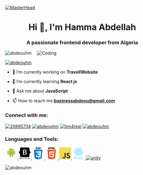 [![MasterHead](https://i.pinimg.com/originals/f4/7f/d8/f47fd896add554744b4114d964b61b41.gif)](https://rishavchanda.io)


<h1 align="center">Hi 👋, I'm Hamma Abdellah</h1>
<h3 align="center">A passionate frontend developer from Algeria</h3>
<img align="right"alt="Coding"width="400"src="https://media1.giphy.com/media/qgQUggAC3Pfv687qPC/giphy.gif"

<p align="left"> <img src="https://komarev.com/ghpvc/?username=abdeouhm&label=Profile%20views&color=0e75b6&style=flat" alt="abdeouhm" /> </p>

<p align="left"> <a href="https://github.com/ryo-ma/github-profile-trophy"><img src="https://github-profile-trophy.vercel.app/?username=abdeouhm" alt="abdeouhm" /></a> </p>

- 🔭 I’m currently working on **TravellWebsite**

- 🌱 I’m currently learning **React js**

- 💬 Ask me about **JavaScript**

- 📫 How to reach me **businessabdeou@gmail.com**

<h3 align="left">Connect with me:</h3>
<p align="left">
<a href="https://stackoverflow.com/users/20895734" target="blank"><img align="center" src="https://raw.githubusercontent.com/rahuldkjain/github-profile-readme-generator/master/src/images/icons/Social/stack-overflow.svg" alt="20895734" height="30" width="40" /></a>
<a href="https://www.facebook.com/profile.php?id=100080151625464" target="blank"><img align="center" src="https://raw.githubusercontent.com/rahuldkjain/github-profile-readme-generator/master/src/images/icons/Social/facebook.svg" alt="abdeouhm" height="30" width="40" /></a>
<a href="https://www.instagram.com/hm_4real/" target="blank"><img align="center" src="https://raw.githubusercontent.com/rahuldkjain/github-profile-readme-generator/master/src/images/icons/Social/instagram.svg" alt="hm4real" height="30" width="40" /></a>
<a href="https://www.youtube.com/channel/UCQV7nZJvvd-7yx-pow3IQKA" target="blank"><img align="center" src="https://raw.githubusercontent.com/rahuldkjain/github-profile-readme-generator/master/src/images/icons/Social/youtube.svg" alt="abdeouhm" height="30" width="40" /></a>
</p>

<h3 align="left">Languages and Tools:</h3>
<p align="left"> <a href="https://developer.android.com" target="_blank" rel="noreferrer"> <img src="https://raw.githubusercontent.com/devicons/devicon/master/icons/android/android-original-wordmark.svg" alt="android" width="40" height="40"/> </a> <a href="https://getbootstrap.com" target="_blank" rel="noreferrer"> <img src="https://raw.githubusercontent.com/devicons/devicon/master/icons/bootstrap/bootstrap-plain-wordmark.svg" alt="bootstrap" width="40" height="40"/> </a> <a href="https://www.w3schools.com/css/" target="_blank" rel="noreferrer"> <img src="https://raw.githubusercontent.com/devicons/devicon/master/icons/css3/css3-original-wordmark.svg" alt="css3" width="40" height="40"/> </a> <a href="https://www.w3.org/html/" target="_blank" rel="noreferrer"> <img src="https://raw.githubusercontent.com/devicons/devicon/master/icons/html5/html5-original-wordmark.svg" alt="html5" width="40" height="40"/> </a> <a href="https://developer.mozilla.org/en-US/docs/Web/JavaScript" target="_blank" rel="noreferrer"> <img src="https://raw.githubusercontent.com/devicons/devicon/master/icons/javascript/javascript-original.svg" alt="javascript" width="40" height="40"/> </a> <a href="https://reactjs.org/" target="_blank" rel="noreferrer"> <img src="https://raw.githubusercontent.com/devicons/devicon/master/icons/react/react-original-wordmark.svg" alt="react" width="40" height="40"/> </a> <a href="https://unity.com/" target="_blank" rel="noreferrer"> <img src="https://www.vectorlogo.zone/logos/unity3d/unity3d-icon.svg" alt="unity" width="40" height="40"/> </a> </p>

<p><img align="center" src="https://github-readme-stats.vercel.app/api/top-langs?username=abdeouhm&show_icons=true&locale=en&layout=compact" alt="abdeouhm" /></p>

